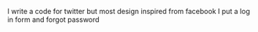 I  write a code for twitter but most design inspired from facebook
I put a log in form and forgot password
